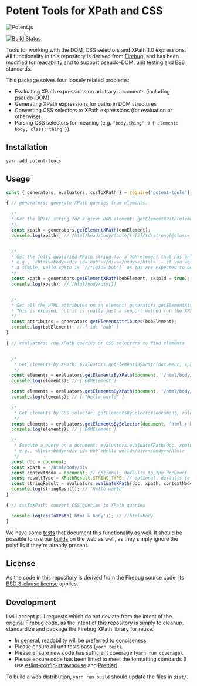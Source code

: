 Potent Tools for XPath and CSS
==============================
![Potent.js](https://d2ppvlu71ri8gs.cloudfront.net/items/1i3H1E3A2A0u0r1m0U44/potent-short-left.png)

[![Build Status](https://travis-ci.org/gburtini/Potent-Tools-for-XPath.svg?branch=master)](https://travis-ci.org/gburtini/Potent-Tools-for-XPath)

Tools for working with the DOM, CSS selectors and XPath 1.0 expressions. All functionality in this repository is derived from [Firebug](https://raw.githubusercontent.com/firebug/firebug/master/extension/content/firebug/lib/xpath.js), and has been modified for readability and to support pseudo-DOM, unit testing and ES6 standards.

This package solves four loosely related problems:
- Evaluating XPath expressions on arbitrary documents (including pseudo-DOM)
- Generating XPath expressions for paths in DOM structures
- Converting CSS selectors to XPath expressions (for evaluation or otherwise)
- Parsing CSS selectors for meaning (e.g. `"body.thing"` -> `{ element: body, class: thing }`).

Installation
------------
`yarn add potent-tools`

Usage
-----

```js
const { generators, evaluators, cssToXPath } = require('potent-tools');

{ // generators: generate XPath queries from elements.

  /*
  * Get the XPath string for a given DOM element: getElememtXPath(element)
  */
  const xpath = generators.getElementXPath(domElement);
  console.log(xpath); // /html/head/body/table/tr[2]/td/strong[@class='title']


  /*
  * Get the fully qualified XPath string for a DOM element that has an ID: generators.getElementXPath(element, skipId)
  * e.g., `<html><body><div id='bob'></div></body></html>` - if you were to target the 'bob' element
  * a simple, valid xpath is `//*[@id='bob']` as IDs are expected to be unique.
  */
  const xpath = generators.getElementXPath(bobElement, skipId = true);
  console.log(xpath); // /html/body/div[1]


  /*
  * Get all the HTML attributes on an element: generators.getElementAttributes(element)
  * This is exposed, but it is really just a support method for the XPath generator.
  */
  const attributes = generators.getElementAttributes(bobElement);
  console.log(bobElement); // { id: 'bob' }
}

{ // evaluators: run XPath queries or CSS selectors to find elements


  /*
   * Get elements by XPath: evaluators.getElementsByXPath(document, xpathQuery)
   */
  const elements = evaluators.getElementsByXPath(document, '/html/body/div');
  console.log(elements); // [ DOMElement ]

  const elements = evaluators.getElementsByXPath(document, '/html/body/div/text()');
  console.log(elements); // [ "Hello world" ]

  /*
   * Get elements by CSS selector: getElementsBySelector(document, rule)
   */
  const elements = evaluators.getElementsBySelector(document, 'html > body > div#id');
  console.log(elements); // [ DOMElement ]

  /*
   * Execute a query on a document: evaluators.evaluateXPath(doc, xpath, contextNode, resultType)
   * e.g., <html><body><div id='bob'>Hello world</div></body></html>
   */
  const doc = document;
  const xpath = '/html/body/div'
  const contextNode = document; // optional, defaults to the document
  const resultType = XPathResult.STRING_TYPE; // optional, defaults to ANY_TYPE.
  const stringResult = evaluators.evaluateXPath(doc, xpath, contextNode, resultType);
  console.log(stringResult); // "Hello world"
}

{ // cssToXPath: convert CSS queries to XPath queries

  console.log(cssToXPath('html > body')); // //html>body
}


```

We have some [tests](test) that document this functionality as well. It should be possible to use our [builds](dist) on the web as well, as they simply ignore the polyfills if they're already present.

License
-------

As the code in this repository is derived from the Firebug source code, its [BSD 3-clause license](https://github.com/firebug/firebug/blob/master/extension/license.txt) applies.

Development
-----------

I will accept pull requests which do not deviate from the intent of the original Firebug code, as the intent of this repository is simply to cleanup, standardize and package the Firebug XPath library for reuse. 

- In general, readability will be preferred to conciseness. 
- Please ensure all unit tests pass (`yarn test`).
- Please ensure new code has sufficient coverage (`yarn run coverage`).
- Please ensure code has been linted to meet the formatting standards (I use [eslint-config-strawhouse](https://www.npmjs.com/package/eslint-config-strawhouse) and [Prettier](https://github.com/prettier/prettier)).

To build a web distribution, `yarn run build` should update the files in `dist/`.
